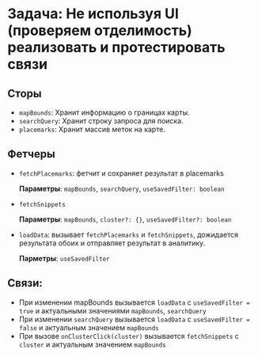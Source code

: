 # Задача: Не используя UI (проверяем отделимость) реализовать и протестировать связи

## Сторы
- `mapBounds`: Хранит информацию о границах карты.
- `searchQuery`: Хранит строку запроса для поиска.
- `placemarks`: Хранит массив меток на карте.

## Фетчеры
- `fetchPlacemarks`: фетчит и сохраняет результат в placemarks
  
  **Параметры**: `mapBounds`, `searchQuery`, `useSavedFilter: boolean`
  

- `fetchSnippets`


  **Параметры**: `mapBounds`, `cluster?: {}`, `useSavedFilter?: boolean`
  

- `loadData`: вызывает `fetchPlacemarks` и `fetchSnippets`, дожидается результата обоих и отправляет результат в аналитику.


  **Парметры**: `useSavedFilter`

## Связи:
- При изменении mapBounds вызывается `loadData` с `useSavedFilter = true` и  актуальными значениями `mapBounds`, `searchQuery`
- При изменении `searchQuery` вызывается `loadData` с `useSavedFilter = false` и актуальным значением `mapBounds`
- При вызове `onClusterClick(cluster)` вызывается `fetchSnippets` с `cluster` и актуальным значением `mapBounds`
